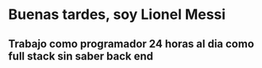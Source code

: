 # Buenas tardes, soy Lionel Messi
## Trabajo como programador 24 horas al dia como full stack sin saber back end
